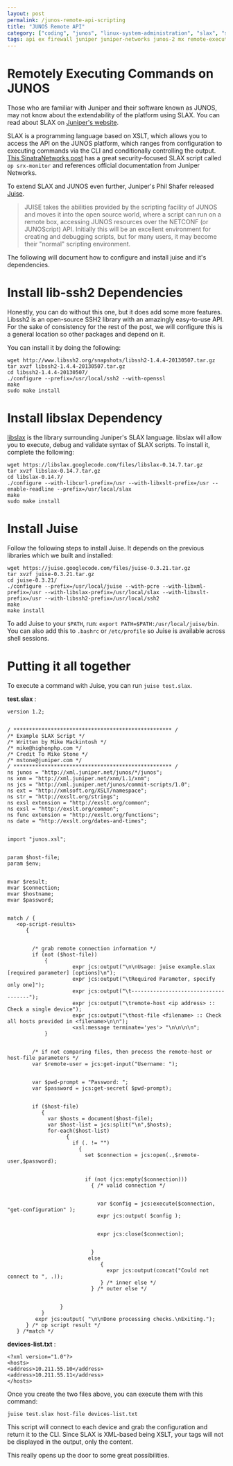 ```yaml
---
layout: post
permalink: /junos-remote-api-scripting
title: "JUNOS Remote API"
category: ["coding", "junos", "linux-system-administration", "slax", "system-administration"]
tags: api ex firewall juniper juniper-networks junos-2 mx remote-execution security slax-2 srx xslt
---
```

# Remotely Executing Commands on JUNOS

Those who are familiar with Juniper and their software known as JUNOS, may not know about the extendability of the platform using SLAX. You can read about SLAX on [Juniper's website](http://www.juniper.net/techpubs/en_US/junos11.2/topics/concept/junos-script-automation-slax-overview.html).

SLAX is a programming language based on XSLT, which allows you to access the API on the JUNOS platform, which ranges from configuration to executing commands via the CLI and conditionally controlling the output. [This SinatraNetworks post](http://blog.sinatranetwork.com/2013/04/11/juniper-srx-op-script-op-monitor/) has a great security-focused SLAX script called `op srx-monitor` and references official documentation from Juniper Networks.

To extend SLAX and JUNOS even further, Juniper's Phil Shafer released [Juise](https://code.google.com/p/juise/).

> JUISE takes the abilities provided by the scripting facility of JUNOS and moves it into the open source world, where a script can run on a remote box, accessing JUNOS resources over the NETCONF (or JUNOScript) API. Initially this will be an excellent environment for creating and debugging scripts, but for many users, it may become their "normal" scripting environment.

The following will document how to configure and install juise and it's dependencies.

# Install lib-ssh2 Dependencies

Honestly, you can do without this one, but it does add some more features. Libssh2 is an open-source SSH2 library with an amazingly easy-to-use API. For the sake of consistency for the rest of the post, we will configure this is a general location so other packages and depend on it.

You can install it by doing the following:

    wget http://www.libssh2.org/snapshots/libssh2-1.4.4-20130507.tar.gz
    tar xvzf libssh2-1.4.4-20130507.tar.gz
    cd libssh2-1.4.4-20130507/
    ./configure --prefix=/usr/local/ssh2 --with-openssl
    make
    sudo make install

# Install libslax Dependency

[libslax](https://code.google.com/p/libslax/) is the library surrounding Juniper's SLAX language. libslax will allow you to execute, debug and validate syntax of SLAX scripts. To install it, complete the following:

    wget https://libslax.googlecode.com/files/libslax-0.14.7.tar.gz
    tar xvzf libslax-0.14.7.tar.gz
    cd libslax-0.14.7/
    ./configure --with-libcurl-prefix=/usr --with-libxslt-prefix=/usr --enable-readline --prefix=/usr/local/slax
    make
    sudo make install

# Install Juise

Follow the following steps to install Juise. It depends on the previous libraries which we built and installed:

    wget https://juise.googlecode.com/files/juise-0.3.21.tar.gz
    tar xvzf juise-0.3.21.tar.gz
    cd juise-0.3.21/
    ./configure --prefix=/usr/local/juise --with-pcre --with-libxml-prefix=/usr --with-libslax-prefix=/usr/local/slax --with-libxslt-prefix=/usr --with-libssh2-prefix=/usr/local/ssh2
    make
    make install

To add Juise to your `$PATH`, run: `export PATH=$PATH:/usr/local/juise/bin`. You can also add this to `.bashrc` or `/etc/profile` so Juise is available across shell sessions.

# Putting it all together

To execute a command with Juise, you can run `juise test.slax`.

**test.slax** :

    version 1.2; 
    
    
    / *************************************************** / 
    /* Example SLAX Script */ 
    /* Written by Mike Mackintosh */ 
    /* mike@highonphp.com */
    /* Credit To Mike Stone */
    /* mstone@juniper.com */
    / *************************************************** / 
    ns junos = "http://xml.juniper.net/junos/*/junos"; 
    ns xnm = "http://xml.juniper.net/xnm/1.1/xnm"; 
    ns jcs = "http://xml.juniper.net/junos/commit-scripts/1.0"; 
    ns ext = "http://xmlsoft.org/XSLT/namespace"; 
    ns str = "http://exslt.org/strings"; 
    ns exsl extension = "http://exslt.org/common"; 
    ns exsl = "http://exslt.org/common"; 
    ns func extension = "http://exslt.org/functions"; 
    ns date = "http://exslt.org/dates-and-times"; 
    
    
    import "junos.xsl";
    
    
    param $host-file; 
    param $env;
    
    
    mvar $result; 
    mvar $connection; 
    mvar $hostname; 
    mvar $password;
    
    
    match / {
       <op-script-results>
          {
    
    
            /* grab remote connection information */
            if (not ($host-file))
                {
                         expr jcs:output("\n\nUsage: juise example.slax [required parameter] [options]\n");
                         expr jcs:output("\tRequired Parameter, specify only one]");
                         expr jcs:output("\t-------------------------------------");
                         expr jcs:output("\tremote-host <ip address> :: Check a single device");
                         expr jcs:output("\thost-file <filename> :: Check all hosts provided in <filename>\n\n");
                         <xsl:message terminate='yes'> "\n\n\n\n";
                }
    
    
            /* if not comparing files, then process the remote-host or host-file parameters */
            var $remote-user = jcs:get-input("Username: ");
    
    
            var $pwd-prompt = "Password: ";
            var $password = jcs:get-secret( $pwd-prompt);
    
    
            if ($host-file)
               {
                 var $hosts = document($host-file);
                 var $host-list = jcs:split("\n",$hosts);
                 for-each($host-list)
                       {
                         if (. != "")
                           {
                             set $connection = jcs:open(.,$remote-user,$password);
    
    
                             if (not (jcs:empty($connection)))
                               { /* valid connection */
    
    
                                 var $config = jcs:execute($connection, "get-configuration" );
                                 expr jcs:output( $config );
    
    
                                 expr jcs:close($connection);
    
    
                               }  
                              else
                                  {
                                    expr jcs:output(concat("Could not connect to ", .));
                                  } /* inner else */
                               } /* outer else */
    
    
                     }
               }
             expr jcs:output( "\n\nDone processing checks.\nExiting.");
          } /* op script result */
       } /*match */

**devices-list.txt** :

    <?xml version="1.0"?>
    <hosts>
    <address>10.211.55.10</address>
    <address>10.211.55.11</address>
    </hosts>

Once you create the two files above, you can execute them with this command:

    juise test.slax host-file devices-list.txt

This script will connect to each device and grab the configuration and return it to the CLI. Since SLAX is XML-based being XSLT, your tags will not be displayed in the output, only the content.

This really opens up the door to some great possibilities.

